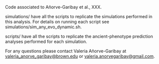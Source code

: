 Code associated to Añorve-Garibay et al., XXX.

simulations/ have all the scripts to replicate the simulations performed in this analysis. For details on running each script see simulations/sim_any_evo_dynamic.sh.

scripts/ have all the scripts to replicate the ancient-phenotype prediction analyses performed for each simulation.

For any questions please contact Valeria Añorve-Garibay at valeria_anorve_garibay@brown.edu or valeria.anorvegaribay@gmail.com.
